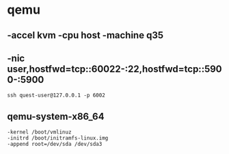 # qemu

## -accel kvm -cpu host -machine q35
## -nic user,hostfwd=tcp::60022-:22,hostfwd=tcp::5900-:5900
    ssh quest-user@127.0.0.1 -p 6002

## qemu-system-x86_64 
    -kernel /boot/vmlinuz 
    -initrd /boot/initramfs-linux.img 
    -append root=/dev/sda /dev/sda3

